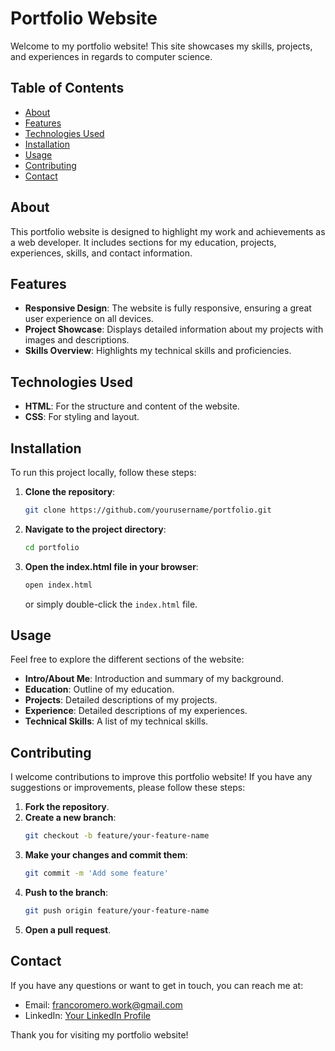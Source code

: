 # Portfolio Website

Welcome to my portfolio website! This site showcases my skills, projects, and experiences in regards to computer science.

## Table of Contents
- [About](#about)
- [Features](#features)
- [Technologies Used](#technologies-used)
- [Installation](#installation)
- [Usage](#usage)
- [Contributing](#contributing)
- [Contact](#contact)

## About

This portfolio website is designed to highlight my work and achievements as a web developer. It includes sections for my education, projects, experiences, skills, and contact information.

## Features

- **Responsive Design**: The website is fully responsive, ensuring a great user experience on all devices.
- **Project Showcase**: Displays detailed information about my projects with images and descriptions.
- **Skills Overview**: Highlights my technical skills and proficiencies.

## Technologies Used

- **HTML**: For the structure and content of the website.
- **CSS**: For styling and layout.

## Installation

To run this project locally, follow these steps:

1. **Clone the repository**:
    ```bash
    git clone https://github.com/yourusername/portfolio.git
    ```

2. **Navigate to the project directory**:
    ```bash
    cd portfolio
    ```

3. **Open the index.html file in your browser**:
    ```bash
    open index.html
    ```
    or simply double-click the `index.html` file.

## Usage

Feel free to explore the different sections of the website:

- **Intro/About Me**: Introduction and summary of my background.
- **Education**: Outline of my education.
- **Projects**: Detailed descriptions of my projects.
- **Experience**: Detailed descriptions of my experiences.
- **Technical Skills**: A list of my technical skills.

## Contributing

I welcome contributions to improve this portfolio website! If you have any suggestions or improvements, please follow these steps:

1. **Fork the repository**.
2. **Create a new branch**:
    ```bash
    git checkout -b feature/your-feature-name
    ```
3. **Make your changes and commit them**:
    ```bash
    git commit -m 'Add some feature'
    ```
4. **Push to the branch**:
    ```bash
    git push origin feature/your-feature-name
    ```
5. **Open a pull request**.

## Contact

If you have any questions or want to get in touch, you can reach me at:

- Email: [francoromero.work@gmail.com](mailto:francoromero.work@gmail.com)
- LinkedIn: [Your LinkedIn Profile](https://www.linkedin.com/in/franco-e-romero)

Thank you for visiting my portfolio website!